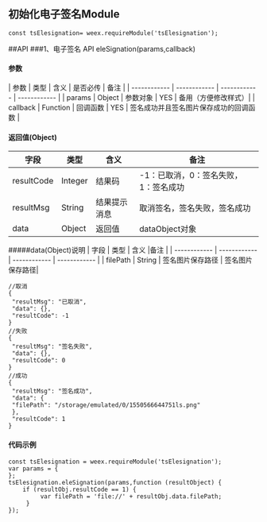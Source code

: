 
## 初始化电子签名Module
````
const tsElesignation= weex.requireModule('tsElesignation');
````
##API
###1、电子签名 API
eleSignation(params,callback)
#### 参数

| 参数 | 类型 | 含义 | 是否必传 | 备注 |
| ------------ | ------------ | ------------ | ------------ |
| params | Object | 参数对象 | YES | 备用（方便修改样式）|
| callback | Function | 回调函数 | YES | 签名成功并且签名图片保存成功的回调函数 |

#### 返回值(Object)
|  字段 | 类型  | 含义  |备注 |
| ------------ | ------------ | ------------ | ------------ |
| resultCode  | Integer  | 结果码  |   -1：已取消，0：签名失败，1：签名成功|
| resultMsg  |  String | 结果提示消息  |  取消签名，签名失败，签名成功 |
| data  | Object  | 返回值  | dataObject对象  |

#####data(Object)说明
|  字段 | 类型  | 含义  |备注 |
| ------------ | ------------ | ------------ | ------------ |
|  filePath  |  String | 签名图片保存路径  | 签名图片保存路径|

````
//取消
{
 "resultMsg": "已取消",
 "data": {},
 "resultCode": -1
}
//失败
{
 "resultMsg": "签名失败",
 "data": {},
 "resultCode": 0
}
//成功
{
 "resultMsg": "签名成功",
 "data": {
 "filePath": "/storage/emulated/0/1550566644751ls.png"
 },
 "resultCode": 1
}
````

#### 代码示例
````
const tsElesignation = weex.requireModule('tsElesignation');
var params = {
};
tsElesignation.eleSignation(params,function (resultObject) {
	if (resultObj.resultCode == 1) {
		 var filePath = 'file://' + resultObj.data.filePath;
	 }
});
````

